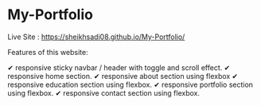 # My-Portfolio
Live Site : https://sheikhsadi08.github.io/My-Portfolio/

Features of this website:

✔ responsive sticky navbar / header with toggle and scroll effect.
✔ responsive home section.
✔ responsive about section using flexbox
✔ responsive education section using flexbox.
✔ responsive portfolio section using flexbox.
✔ responsive contact section using flexbox.
